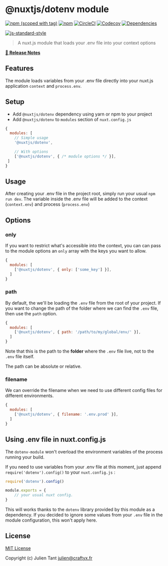 # @nuxtjs/dotenv module

[![npm (scoped with tag)](https://img.shields.io/npm/v/@nuxtjs/dotenv/latest.svg?style=flat-square)](https://npmjs.com/package/@nuxtjs/dotenv)
[![npm](https://img.shields.io/npm/dt/@nuxtjs/dotenv.svg?style=flat-square)](https://npmjs.com/package/@nuxtjs/dotenv)
[![CircleCI](https://img.shields.io/circleci/project/github/nuxt-community/dotenv-module.svg?style=flat-square)](https://circleci.com/gh/nuxt-community/dotenv-module)
[![Codecov](https://img.shields.io/codecov/c/github/nuxt-community/dotenv-module.svg?style=flat-square)](https://codecov.io/gh/nuxt-community/dotenv-module)
[![Dependencies](https://david-dm.org/nuxt-community/dotenv-module/status.svg?style=flat-square)](https://david-dm.org/nuxt-community/dotenv-module)


[![js-standard-style](https://cdn.rawgit.com/standard/standard/master/badge.svg)](http://standardjs.com)

> A nuxt.js module that loads your .env file into your context options

[📖 **Release Notes**](./CHANGELOG.md)

## Features

The module loads variables from your .env file directly into your nuxt.js application `context` and `process.env`. 

## Setup
- Add `@nuxtjs/dotenv` dependency using yarn or npm to your project
- Add `@nuxtjs/dotenv` to `modules` section of `nuxt.config.js`

```js
{
  modules: [
    // Simple usage
    '@nuxtjs/dotenv',

    // With options
    ['@nuxtjs/dotenv', { /* module options */ }],
 ]
}
```

## Usage

After creating your .env file in the project root, simply run your usual `npm run dev`. The variable inside the .env file will be added to the context (`context.env`) and process (`process.env`)

## Options

### only

If you want to restrict what's accessible into the context, you can can pass to the module options an `only` array with the keys you want to allow.

```js
{
  modules: [
    ['@nuxtjs/dotenv', { only: ['some_key'] }],
  ]
}
```

### path

By default, the we'll be loading the `.env` file from the root of your project. If you want to change the path of the folder where we can find the `.env` file, then use the `path` option.

```js
{
  modules: [
    ['@nuxtjs/dotenv', { path: '/path/to/my/global/env/' }],
  ]
}
```

Note that this is the path to the **folder** where the `.env` file live, not to the `.env` file itself.

The path can be absolute or relative.

### filename

We can override the filename when we need to use different config files for different environments.

```js
{
  modules: [
    ['@nuxtjs/dotenv', { filename: '.env.prod' }],
  ]
}
```

## Using .env file in nuxt.config.js

The `dotenv-module` won't overload the environment variables of the process running your build.

If you need to use variables from your .env file at this moment, just append `require('dotenv').config()` to your `nuxt.config.js` :

```js
require('dotenv').config()

module.exports = {
    // your usual nuxt config.
}
```

This will works thanks to the `dotenv` library provided by this module as a dependency. If you decided to ignore some values from your `.env` file in the module configuration, this won't apply here.


## License

[MIT License](./LICENSE)

Copyright (c) Julien Tant <julien@craftyx.fr>
